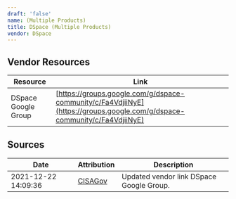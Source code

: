 ```yaml
---
draft: 'false'
name: (Multiple Products)
title: DSpace (Multiple Products)
vendor: DSpace
---
```


## Vendor Resources
| Resource | Link |
| --- | --- |
| DSpace Google Group | [https://groups.google.com/g/dspace-community/c/Fa4VdjiiNyE](https://groups.google.com/g/dspace-community/c/Fa4VdjiiNyE) |



## Sources
| Date | Attribution | Description |
| --- | --- | --- |
| 2021-12-22 14:09:36 | [CISAGov](https://raw.githubusercontent.com/cisagov/log4j-affected-db/develop/README.md) | Updated vendor link DSpace Google Group.  |
